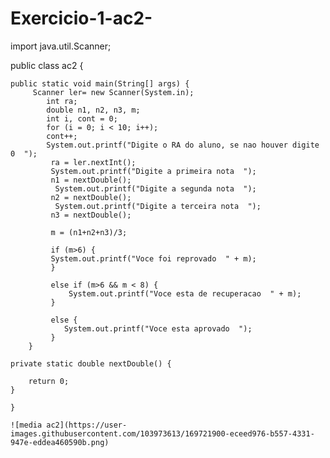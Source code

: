 # Exercicio-1-ac2-
import java.util.Scanner;

public class ac2 {

    public static void main(String[] args) {
         Scanner ler= new Scanner(System.in);
            int ra;
            double n1, n2, n3, m;
            int i, cont = 0;
            for (i = 0; i < 10; i++);
            cont++;
            System.out.printf("Digite o RA do aluno, se nao houver digite 0  ");
             ra = ler.nextInt();
             System.out.printf("Digite a primeira nota  ");
             n1 = nextDouble();
              System.out.printf("Digite a segunda nota  ");
             n2 = nextDouble();
              System.out.printf("Digite a terceira nota  ");
             n3 = nextDouble();

             m = (n1+n2+n3)/3;

             if (m>6) {
             System.out.printf("Voce foi reprovado  " + m);
             }

             else if (m>6 && m < 8) {
                 System.out.printf("Voce esta de recuperacao  " + m);
             }

             else {
                System.out.printf("Voce esta aprovado  ");
             }
        }

    private static double nextDouble() {

        return 0;
    }

    }
    
    ![media ac2](https://user-images.githubusercontent.com/103973613/169721900-eceed976-b557-4331-947e-eddea460590b.png)

    

